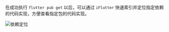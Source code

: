 在成功执行 `flutter pub get` 以后，可以通过 `iFlutter` 快速索引并定位指定依赖的代码实现，方便查看指定包的代码实现。

![依赖定位](https://iflutter.toolu.cn/configs/anchor_dependency.gif)
